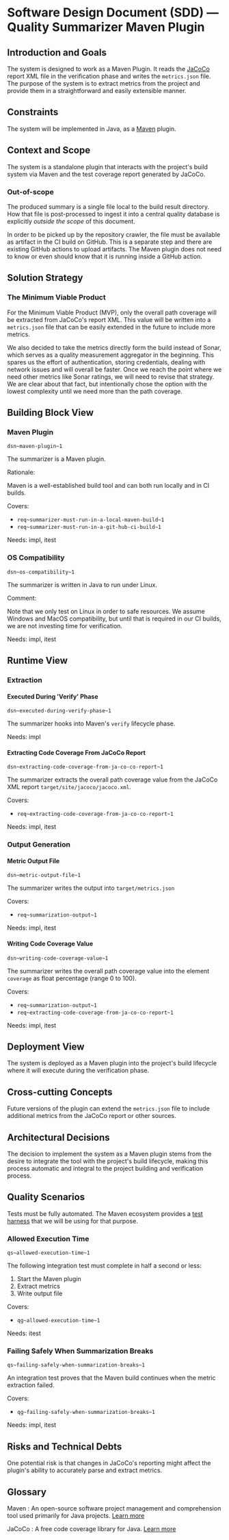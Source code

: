 # Software Design Document (SDD) — Quality Summarizer Maven Plugin

## Introduction and Goals

The system is designed to work as a Maven Plugin. It reads the [JaCoCo](https://www.jacoco.org/) report XML file in the verification phase and writes the `metrics.json` file. The purpose of the system is to extract metrics from the project and provide them in a straightforward and easily extensible manner.

## Constraints

The system will be implemented in Java, as a [Maven](https://maven.apache.org/) plugin.

## Context and Scope

The system is a standalone plugin that interacts with the project's build system via Maven and the test coverage report generated by JaCoCo.

### Out-of-scope

The produced summary is a single file local to the build result directory. How that file is post-processed to ingest it into a central quality database is explicitly _outside the scope_ of this document.

In order to be picked up by the repository crawler, the file must be available as artifact in the CI build on GitHub. This is a separate step and there are existing GitHub actions to upload artifacts. The Maven plugin does not need to know or even should know that it is running inside a GitHub action.

## Solution Strategy

### The Minimum Viable Product

For the Minimum Viable Product (MVP), only the overall path coverage will be extracted from JaCoCo's report XML. This value will be written into a `metrics.json` file that can be easily extended in the future to include more metrics.

We also decided to take the metrics directly form the build instead of Sonar, which serves as a quality measurement aggregator in the beginning. This spares us the effort of authentication, storing credentials, dealing with network issues and will overall be faster. Once we reach the point where we need other metrics like Sonar ratings, we will need to revise that strategy. We are clear about that fact, but intentionally chose the option with the lowest complexity until we need more than the path coverage.

## Building Block View

### Maven Plugin
`dsn~maven-plugin~1`

The summarizer is a Maven plugin.

Rationale:

Maven is a well-established build tool and can both run locally and in CI builds.

Covers:

* `req~summarizer-must-run-in-a-local-maven-build~1`
* `req~summarizer-must-run-in-a-git-hub-ci-build~1`

Needs: impl, itest

### OS Compatibility
`dsn~os-compatibility~1`

The summarizer is written in Java to run under Linux.

Comment:

Note that we only test on Linux in order to safe resources. We assume Windows and MacOS compatibility, but until that is required in our CI builds, we are not investing time for verification.

Needs: impl, itest

## Runtime View

### Extraction

#### Executed During 'Verify' Phase
`dsn~executed-during-verify-phase~1`

The summarizer hooks into Maven's `verify` lifecycle phase.

Needs: impl

#### Extracting Code Coverage From JaCoCo Report
`dsn~extracting-code-coverage-from-ja-co-co-report~1`

The summarizer extracts the overall path coverage value from the JaCoCo XML report `target/site/jacoco/jacoco.xml`.

Covers:

* `req~extracting-code-coverage-from-ja-co-co-report~1`

Needs: impl, itest

### Output Generation

#### Metric Output File
`dsn~metric-output-file~1`

The summarizer writes the output into `target/metrics.json`

Covers:

* `req~summarization-output~1`

Needs: impl, itest


#### Writing Code Coverage Value
`dsn~writing-code-coverage-value~1`

The summarizer writes the overall path coverage value into the element `coverage` as float percentage (range 0 to 100).

Covers:

* `req~summarization-output~1`
* `req~extracting-code-coverage-from-ja-co-co-report~1`

Needs: impl, itest

## Deployment View

The system is deployed as a Maven plugin into the project's build lifecycle where it will execute during the verification phase.

## Cross-cutting Concepts

Future versions of the plugin can extend the `metrics.json` file to include additional metrics from the JaCoCo report or other sources.

## Architectural Decisions

The decision to implement the system as a Maven plugin stems from the desire to integrate the tool with the project's build lifecycle, making this process automatic and integral to the project building and verification process.

## Quality Scenarios

Tests must be fully automated. The Maven ecosystem provides a [test harness](https://maven.apache.org/plugin-developers/plugin-testing.html) that we will be using for that purpose.

### Allowed Execution Time
`qs~allowed-execution-time~1`

The following integration test must complete in half a second or less:

1. Start the Maven plugin
2. Extract metrics
3. Write output file

Covers:

* `qg~allowed-execution-time~1`

Needs: itest

### Failing Safely When Summarization Breaks
`qs~failing-safely-when-summarization-breaks~1`

An integration test proves that the Maven build continues when the metric extraction failed.

Covers:

* `qg~failing-safely-when-summarization-breaks~1`

Needs: impl, itest

## Risks and Technical Debts

One potential risk is that changes in JaCoCo's reporting might affect the plugin's ability to accurately parse and extract metrics.

## Glossary

Maven
: An open-source software project management and comprehension tool used primarily for Java projects. [Learn more](https://maven.apache.org/)

JaCoCo
: A free code coverage library for Java. [Learn more](https://www.jacoco.org/)